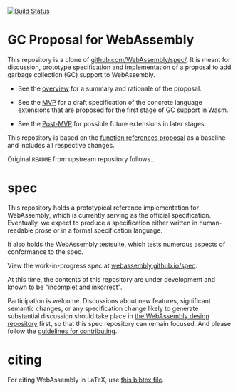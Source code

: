 [![Build Status](https://travis-ci.org/WebAssembly/function-references.svg?branch=master)](https://travis-ci.org/WebAssembly/function-references)

# GC Proposal for WebAssembly

This repository is a clone of [github.com/WebAssembly/spec/](https://github.com/WebAssembly/spec/).
It is meant for discussion, prototype specification and implementation of a proposal to add garbage collection (GC) support to WebAssembly.

* See the [overview](proposals/gc/Overview.md) for a summary and rationale of the proposal.

* See the [MVP](proposals/gc/MVP.md) for a draft specification of the concrete language extensions that are proposed for the first stage of GC support in Wasm.

* See the [Post-MVP](proposals/gc/Post-MVP.md) for possible future extensions in later stages.

<!--
* See the [modified spec](https://webassembly.github.io/function-references/core) for details.  (Note, link is 404.)
-->

This repository is based on the [function references proposal](proposals/function-references/Overview.md) as a baseline and includes all respective changes.

Original `README` from upstream repository follows...

# spec

This repository holds a prototypical reference implementation for WebAssembly,
which is currently serving as the official specification. Eventually, we expect
to produce a specification either written in human-readable prose or in a formal
specification language.

It also holds the WebAssembly testsuite, which tests numerous aspects of
conformance to the spec.

View the work-in-progress spec at [webassembly.github.io/spec](https://webassembly.github.io/spec/).

At this time, the contents of this repository are under development and known
to be "incomplet and inkorrect".

Participation is welcome. Discussions about new features, significant semantic
changes, or any specification change likely to generate substantial discussion
should take place in
[the WebAssembly design repository](https://github.com/WebAssembly/design)
first, so that this spec repository can remain focused. And please follow the
[guidelines for contributing](Contributing.md).

# citing

For citing WebAssembly in LaTeX, use [this bibtex file](wasm-specs.bib).
